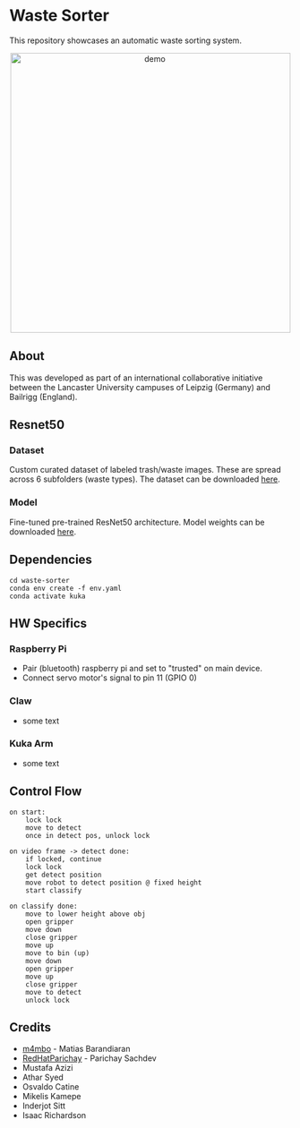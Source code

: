 # Waste Sorter

This repository showcases an automatic waste sorting system.

<div align="center">
  <img src="res/demo.gif" alt="demo" width="500"/>
</div>

## About

This was developed as part of an international collaborative initiative between the Lancaster University campuses of Leipzig (Germany) and Bailrigg (England). 

## Resnet50
### Dataset
Custom curated dataset of labeled trash/waste images. These are spread across 6 subfolders (waste types). The dataset can be downloaded [here](https://www.dropbox.com/scl/fi/iqdp1yqlpczd6oyoqu2a8/dataset.zip?rlkey=l1qq1vq9zdma1095nw1boymoc&st=kdaaomas&dl=0).
### Model

Fine-tuned pre-trained ResNet50 architecture. Model weights can be downloaded [here]().

## Dependencies

```
cd waste-sorter
conda env create -f env.yaml
conda activate kuka
```

## HW Specifics

### Raspberry Pi

- Pair (bluetooth) raspberry pi and set to "trusted" on main device.
- Connect servo motor's signal to pin 11 (GPIO 0)

### Claw

- some text

### Kuka Arm

- some text

## Control Flow

```
on start:
    lock lock
    move to detect
    once in detect pos, unlock lock

on video frame -> detect done:
    if locked, continue
    lock lock
    get detect position
    move robot to detect position @ fixed height
    start classify

on classify done:
    move to lower height above obj
    open gripper
    move down
    close gripper
    move up
    move to bin (up)
    move down
    open gripper
    move up
    close gripper
    move to detect
    unlock lock
```

## Credits

- [m4mbo](https://github.com/m4mbo) - Matias Barandiaran
- [RedHatParichay](https://github.com/RedHatParichay) - Parichay Sachdev
- Mustafa Azizi
- Athar Syed
- Osvaldo Catine
- Mikelis Kamepe
- Inderjot Sitt
- Isaac Richardson